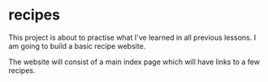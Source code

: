 # recipes
This project is about to practise what I've learned in all previous lessons. I am going to build a basic recipe website. 

The website will consist of a main index page which will have links to a few recipes.